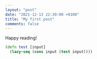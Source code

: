 ```yaml
---
layout: "post"
date: "2021-12-13 22:30:00 +0100"
title: "My first post"
comments: false
---
```


Happy reading!

```clojure
(defn test [input]
  (lazy-seq (cons input (test input))))
```
